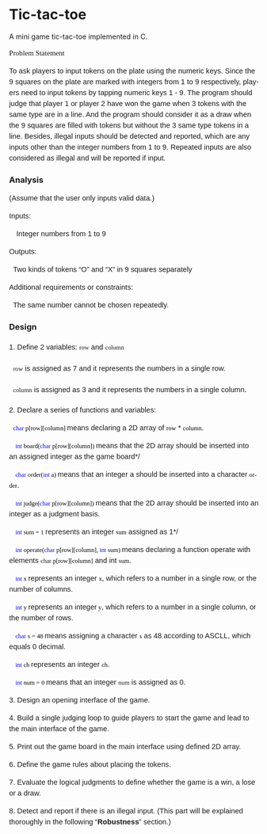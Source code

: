 # Tic-tac-toe
A mini game tic-tac-toe implemented in C.
<p style="line-height:150%"><span lang="EN-US" style='font-size:11.0pt;line-height:150%;font-family:"Tahoma",serif;&#10;mso-bidi-font-family:Tahoma'>Problem Statement</span></p>

<p style="line-height:150%"><span lang="EN-US" style='font-size:11.0pt;line-height:150%;font-family:"Tahoma",sans-serif;&#10;mso-fareast-font-family:宋体;mso-font-kerning:0pt'>To ask players to input tokens
on the plate using the numeric keys. Since the 9 squares on the plate are
marked with integers from 1 to 9 respectively, players need to input tokens by
tapping numeric keys 1 - 9. The program should judge that player 1 or player 2
have won the game when 3 tokens with the same type are in a line. And the
program should consider it as a draw when the 9 squares are filled with tokens
but without the 3 same type tokens in a line. Besides, illegal inputs should be
detected and reported, which are any inputs other than the integer numbers from
1 to 9. Repeated inputs are also considered as illegal and will be reported if
input.</span><span lang="EN-US" style='font-size:14.0pt;line-height:150%;&#10;font-family:"Lucida Bright",serif;mso-bidi-font-family:Tahoma'></span></p>

<h3><span lang="EN-US">Analysis</span></h3>

<p align="left" style="text-align:left;line-height:150%;&#10;mso-pagination:widow-orphan"><span lang="EN-US" style='font-size:11.0pt;&#10;line-height:150%;font-family:"Tahoma",sans-serif;mso-fareast-font-family:宋体;&#10;mso-font-kerning:0pt'>(Assume that the user only inputs valid data.)</span></p>

<p align="left" style="text-align:left;line-height:150%;&#10;mso-pagination:widow-orphan"><span lang="EN-US" style='font-size:11.0pt;&#10;line-height:150%;font-family:"Tahoma",sans-serif;mso-fareast-font-family:宋体;&#10;mso-font-kerning:0pt'>Inputs: </span></p>

<p align="left" style="text-align:left;text-indent:11.0pt;&#10;mso-char-indent-count:1.0;line-height:150%;mso-pagination:widow-orphan"><span lang="EN-US" style='font-size:11.0pt;line-height:150%;font-family:"Tahoma",sans-serif;&#10;mso-fareast-font-family:宋体;mso-font-kerning:0pt'>Integer numbers from 1 to 9</span></p>

<p align="left" style="text-align:left;line-height:150%;&#10;mso-pagination:widow-orphan"><span lang="EN-US" style='font-size:11.0pt;&#10;line-height:150%;font-family:"Tahoma",sans-serif;mso-fareast-font-family:宋体;&#10;mso-font-kerning:0pt'>Outputs: </span></p>

<p align="left" style="text-align:left;line-height:150%;&#10;mso-pagination:widow-orphan"><span lang="EN-US" style='font-size:11.0pt;&#10;line-height:150%;font-family:"Tahoma",sans-serif;mso-fareast-font-family:宋体;&#10;mso-font-kerning:0pt'><span style="mso-spacerun:yes">&nbsp; </span>Two kinds of
tokens “O” and “X” in 9 squares separately</span></p>

<p align="left" style="text-align:left;line-height:150%;&#10;mso-pagination:widow-orphan"><span lang="EN-US" style='font-size:11.0pt;&#10;line-height:150%;font-family:"Tahoma",sans-serif;mso-fareast-font-family:宋体;&#10;mso-font-kerning:0pt'>Additional requirements or constraints: </span></p>

<p align="left" style="text-align:left;line-height:150%;&#10;mso-pagination:widow-orphan"><span lang="EN-US" style='font-size:11.0pt;&#10;line-height:150%;font-family:"Tahoma",sans-serif;mso-fareast-font-family:宋体;&#10;mso-font-kerning:0pt'><span style="mso-spacerun:yes">&nbsp; </span>The same number
cannot be chosen repeatedly.</span></p>

<h3><span lang="EN-US">Design</span></h3>

<p align="left" style="mso-margin-top-alt:auto;&#10;mso-margin-bottom-alt:auto;mso-add-space:auto;text-align:left;line-height:200%;&#10;layout-grid-mode:char"><span lang="EN-US" style='font-size:11.0pt;line-height:&#10;200%;font-family:"Tahoma",sans-serif;mso-fareast-font-family:宋体;mso-font-kerning:&#10;0pt'>1. Define 2 variables: </span><span lang="EN-US" style='font-size:9.5pt;&#10;line-height:200%;font-family:"Lucida Console";mso-fareast-font-family:宋体;&#10;mso-bidi-font-family:Tahoma;mso-font-kerning:0pt'>row</span><span lang="EN-US" style='font-size:11.0pt;line-height:200%;font-family:"Tahoma",sans-serif;&#10;mso-fareast-font-family:宋体;mso-font-kerning:0pt'> and </span><span lang="EN-US" style='font-size:9.5pt;line-height:200%;font-family:"Lucida Console";&#10;mso-fareast-font-family:宋体;mso-bidi-font-family:Tahoma;mso-font-kerning:0pt'>column</span><span lang="EN-US" style='font-size:11.0pt;line-height:200%;font-family:"Tahoma",sans-serif;&#10;mso-fareast-font-family:宋体;mso-font-kerning:0pt'></span></p>

<p align="left" style="mso-margin-top-alt:auto;&#10;mso-margin-bottom-alt:auto;mso-add-space:auto;text-align:left;line-height:200%;&#10;layout-grid-mode:char"><span lang="EN-US" style='font-size:11.0pt;line-height:&#10;200%;font-family:"Tahoma",sans-serif;mso-fareast-font-family:宋体;mso-font-kerning:&#10;0pt'><span style="mso-spacerun:yes">&nbsp; </span></span><span lang="EN-US" style='font-size:9.5pt;line-height:200%;font-family:"Lucida Console";&#10;mso-fareast-font-family:宋体;mso-bidi-font-family:Tahoma;mso-font-kerning:0pt'>row</span><span lang="EN-US" style='font-size:11.0pt;line-height:200%;font-family:"Tahoma",sans-serif;&#10;mso-fareast-font-family:宋体;mso-font-kerning:0pt'> is assigned as 7 and it
represents the numbers in a single row.</span></p>

<p align="left" style="mso-margin-top-alt:auto;&#10;mso-margin-bottom-alt:auto;mso-add-space:auto;text-align:left;line-height:200%;&#10;layout-grid-mode:char"><span lang="EN-US" style='font-size:11.0pt;line-height:&#10;200%;font-family:"Tahoma",sans-serif;mso-fareast-font-family:宋体;mso-font-kerning:&#10;0pt'><span style="mso-spacerun:yes">&nbsp; </span></span><span lang="EN-US" style='font-size:9.5pt;line-height:200%;font-family:"Lucida Console";&#10;mso-fareast-font-family:宋体;mso-bidi-font-family:Tahoma;mso-font-kerning:0pt'>column</span><span lang="EN-US" style='font-size:11.0pt;line-height:200%;font-family:"Tahoma",sans-serif;&#10;mso-fareast-font-family:宋体;mso-font-kerning:0pt'> is assigned as 3 and it
represents the numbers in a single column.</span></p>

<p align="left" style="mso-margin-top-alt:auto;&#10;mso-margin-bottom-alt:auto;mso-add-space:auto;text-align:left;line-height:150%;&#10;layout-grid-mode:char"><span lang="EN-US" style='font-size:11.0pt;line-height:&#10;150%;font-family:"Tahoma",sans-serif;mso-fareast-font-family:宋体;mso-font-kerning:&#10;0pt'>2. Declare a series of functions and variables:</span></p>

<p align="left" style="text-align:left;line-height:150%;&#10;mso-layout-grid-align:none;text-autospace:none"><span lang="EN-US" style='font-size:11.0pt;line-height:150%;font-family:"Tahoma",sans-serif;&#10;mso-fareast-font-family:宋体;mso-font-kerning:0pt'><span style="mso-spacerun:yes">&nbsp; </span></span><span lang="EN-US" style='font-size:&#10;9.5pt;line-height:150%;font-family:"Lucida Console";mso-bidi-font-family:Consolas;&#10;color:blue;background:white;mso-highlight:white;mso-font-kerning:0pt'>char</span><span lang="EN-US" style='font-size:9.5pt;line-height:150%;font-family:"Lucida Console";&#10;mso-bidi-font-family:Consolas;color:black;background:white;mso-highlight:white;&#10;mso-font-kerning:0pt'> p[row][column] </span><span lang="EN-US" style='font-size:&#10;11.0pt;line-height:150%;font-family:"Tahoma",sans-serif;background:white;&#10;mso-highlight:white;mso-font-kerning:0pt'>means declaring a 2D array of </span><span lang="EN-US" style='font-size:9.5pt;line-height:150%;font-family:"Lucida Console";&#10;mso-bidi-font-family:Consolas;color:black;background:white;mso-highlight:white;&#10;mso-font-kerning:0pt'>row</span><span lang="EN-US" style='font-size:11.0pt;&#10;line-height:150%;font-family:"Tahoma",sans-serif;background:white;mso-highlight:&#10;white;mso-font-kerning:0pt'> * </span><span lang="EN-US" style='font-size:9.5pt;&#10;line-height:150%;font-family:"Lucida Console";mso-bidi-font-family:Consolas;&#10;color:black;background:white;mso-highlight:white;mso-font-kerning:0pt'>column</span><span lang="EN-US" style='font-size:11.0pt;line-height:150%;font-family:"Tahoma",sans-serif;&#10;background:white;mso-highlight:white;mso-font-kerning:0pt'>.</span></p>

<p align="left" style="text-align:left;text-indent:9.5pt;&#10;mso-char-indent-count:1.0;line-height:150%;mso-layout-grid-align:none;&#10;text-autospace:none"><span lang="EN-US" style='font-size:9.5pt;line-height:150%;&#10;font-family:"Lucida Console";mso-bidi-font-family:Consolas;color:blue;&#10;background:white;mso-highlight:white;mso-font-kerning:0pt'>int</span><span lang="EN-US" style='font-size:9.5pt;line-height:150%;font-family:"Lucida Console";&#10;mso-bidi-font-family:Consolas;color:black;background:white;mso-highlight:white;&#10;mso-font-kerning:0pt'> board(</span><span lang="EN-US" style='font-size:9.5pt;&#10;line-height:150%;font-family:"Lucida Console";mso-bidi-font-family:Consolas;&#10;color:blue;background:white;mso-highlight:white;mso-font-kerning:0pt'>char</span><span lang="EN-US" style='font-size:9.5pt;line-height:150%;font-family:"Lucida Console";&#10;mso-bidi-font-family:Consolas;color:black;background:white;mso-highlight:white;&#10;mso-font-kerning:0pt'> p[row][column]) </span><span lang="EN-US" style='font-size:11.0pt;line-height:150%;font-family:"Tahoma",sans-serif;&#10;background:white;mso-highlight:white;mso-font-kerning:0pt'>means that the 2D
array should be inserted into an assigned integer as the game board*/</span></p>

<p align="left" style="text-align:left;text-indent:9.5pt;&#10;mso-char-indent-count:1.0;line-height:150%;mso-layout-grid-align:none;&#10;text-autospace:none"><span lang="EN-US" style='font-size:9.5pt;line-height:150%;&#10;font-family:"Lucida Console";mso-bidi-font-family:Consolas;color:blue;&#10;background:white;mso-highlight:white;mso-font-kerning:0pt'>char</span><span lang="EN-US" style='font-size:9.5pt;line-height:150%;font-family:"Lucida Console";&#10;mso-bidi-font-family:Consolas;color:black;background:white;mso-highlight:white;&#10;mso-font-kerning:0pt'> order(</span><span lang="EN-US" style='font-size:9.5pt;&#10;line-height:150%;font-family:"Lucida Console";mso-bidi-font-family:Consolas;&#10;color:blue;background:white;mso-highlight:white;mso-font-kerning:0pt'>int</span><span lang="EN-US" style='font-size:9.5pt;line-height:150%;font-family:"Lucida Console";&#10;mso-bidi-font-family:Consolas;color:black;background:white;mso-highlight:white;&#10;mso-font-kerning:0pt'> a) </span><span lang="EN-US" style='font-size:11.0pt;&#10;line-height:150%;font-family:"Tahoma",sans-serif;background:white;mso-highlight:&#10;white;mso-font-kerning:0pt'>means that an integer a should be inserted into a
character </span><span lang="EN-US" style='font-size:9.5pt;line-height:150%;&#10;font-family:"Lucida Console";mso-bidi-font-family:Consolas;color:black;&#10;background:white;mso-highlight:white;mso-font-kerning:0pt'>order</span><span lang="EN-US" style='font-size:11.0pt;line-height:150%;font-family:"Tahoma",sans-serif;&#10;background:white;mso-highlight:white;mso-font-kerning:0pt'>.</span></p>

<p align="left" style="text-align:left;text-indent:9.5pt;&#10;mso-char-indent-count:1.0;line-height:150%;mso-layout-grid-align:none;&#10;text-autospace:none"><span lang="EN-US" style='font-size:9.5pt;line-height:150%;&#10;font-family:"Lucida Console";mso-bidi-font-family:Consolas;color:blue;&#10;background:white;mso-highlight:white;mso-font-kerning:0pt'>int</span><span lang="EN-US" style='font-size:9.5pt;line-height:150%;font-family:"Lucida Console";&#10;mso-bidi-font-family:Consolas;color:black;background:white;mso-highlight:white;&#10;mso-font-kerning:0pt'> judge(</span><span lang="EN-US" style='font-size:9.5pt;&#10;line-height:150%;font-family:"Lucida Console";mso-bidi-font-family:Consolas;&#10;color:blue;background:white;mso-highlight:white;mso-font-kerning:0pt'>char</span><span lang="EN-US" style='font-size:9.5pt;line-height:150%;font-family:"Lucida Console";&#10;mso-bidi-font-family:Consolas;color:black;background:white;mso-highlight:white;&#10;mso-font-kerning:0pt'> p[row][column]) </span><span lang="EN-US" style='font-size:11.0pt;line-height:150%;font-family:"Tahoma",sans-serif;&#10;background:white;mso-highlight:white;mso-font-kerning:0pt'>means that the 2D
array should be inserted into an integer as a judgment basis.</span></p>

<p align="left" style="text-align:left;text-indent:9.5pt;&#10;mso-char-indent-count:1.0;line-height:150%;mso-layout-grid-align:none;&#10;text-autospace:none"><span lang="EN-US" style='font-size:9.5pt;line-height:150%;&#10;font-family:"Lucida Console";mso-bidi-font-family:Consolas;color:blue;&#10;background:white;mso-highlight:white;mso-font-kerning:0pt'>int</span><span lang="EN-US" style='font-size:9.5pt;line-height:150%;font-family:"Lucida Console";&#10;mso-bidi-font-family:Consolas;color:black;background:white;mso-highlight:white;&#10;mso-font-kerning:0pt'> sum = 1 </span><span lang="EN-US" style='font-size:11.0pt;&#10;line-height:150%;font-family:"Tahoma",sans-serif;background:white;mso-highlight:&#10;white;mso-font-kerning:0pt'>represents an integer </span><span lang="EN-US" style='font-size:9.5pt;line-height:150%;font-family:"Lucida Console";&#10;mso-bidi-font-family:Consolas;color:black;background:white;mso-highlight:white;&#10;mso-font-kerning:0pt'>sum</span><span lang="EN-US" style='font-size:11.0pt;&#10;line-height:150%;font-family:"Tahoma",sans-serif;background:white;mso-highlight:&#10;white;mso-font-kerning:0pt'> assigned as 1*/</span></p>

<p align="left" style="text-align:left;text-indent:9.5pt;&#10;mso-char-indent-count:1.0;line-height:150%;mso-layout-grid-align:none;&#10;text-autospace:none"><span lang="EN-US" style='font-size:9.5pt;line-height:150%;&#10;font-family:"Lucida Console";mso-bidi-font-family:Consolas;color:blue;&#10;background:white;mso-highlight:white;mso-font-kerning:0pt'>int</span><span lang="EN-US" style='font-size:9.5pt;line-height:150%;font-family:"Lucida Console";&#10;mso-bidi-font-family:Consolas;color:black;background:white;mso-highlight:white;&#10;mso-font-kerning:0pt'> operate(</span><span lang="EN-US" style='font-size:9.5pt;&#10;line-height:150%;font-family:"Lucida Console";mso-bidi-font-family:Consolas;&#10;color:blue;background:white;mso-highlight:white;mso-font-kerning:0pt'>char</span><span lang="EN-US" style='font-size:9.5pt;line-height:150%;font-family:"Lucida Console";&#10;mso-bidi-font-family:Consolas;color:black;background:white;mso-highlight:white;&#10;mso-font-kerning:0pt'> p[row][column], </span><span lang="EN-US" style='font-size:9.5pt;line-height:150%;font-family:"Lucida Console";&#10;mso-bidi-font-family:Consolas;color:blue;background:white;mso-highlight:white;&#10;mso-font-kerning:0pt'>int</span><span lang="EN-US" style='font-size:9.5pt;&#10;line-height:150%;font-family:"Lucida Console";mso-bidi-font-family:Consolas;&#10;color:black;background:white;mso-highlight:white;mso-font-kerning:0pt'> sum) </span><span lang="EN-US" style='font-size:11.0pt;line-height:150%;font-family:"Tahoma",sans-serif;&#10;background:white;mso-highlight:white;mso-font-kerning:0pt'>means declaring a
function operate with elements </span><span lang="EN-US" style='font-size:9.5pt;&#10;line-height:150%;font-family:"Lucida Console";mso-bidi-font-family:Consolas;&#10;background:white;mso-highlight:white;mso-font-kerning:0pt'>char<span style="color:black"> p[row][column]</span></span><span lang="EN-US" style='font-size:11.0pt;line-height:150%;font-family:"Tahoma",sans-serif;&#10;background:white;mso-highlight:white;mso-font-kerning:0pt'> and int </span><span lang="EN-US" style='font-size:9.5pt;line-height:150%;font-family:"Lucida Console";&#10;mso-bidi-font-family:Consolas;color:black;background:white;mso-highlight:white;&#10;mso-font-kerning:0pt'>sum</span><span lang="EN-US" style='font-size:11.0pt;&#10;line-height:150%;font-family:"Tahoma",sans-serif;background:white;mso-highlight:&#10;white;mso-font-kerning:0pt'>.</span><span lang="EN-US" style='font-size:9.5pt;&#10;line-height:150%;font-family:"Lucida Console";mso-bidi-font-family:Consolas;&#10;color:black;background:white;mso-highlight:white;mso-font-kerning:0pt'></span></p>

<p align="left" style="text-align:left;text-indent:9.5pt;&#10;mso-char-indent-count:1.0;line-height:150%;mso-layout-grid-align:none;&#10;text-autospace:none"><span lang="EN-US" style='font-size:9.5pt;line-height:150%;&#10;font-family:"Lucida Console";mso-bidi-font-family:Consolas;color:blue;&#10;background:white;mso-highlight:white;mso-font-kerning:0pt'>int</span><span lang="EN-US" style='font-size:9.5pt;line-height:150%;font-family:"Lucida Console";&#10;mso-bidi-font-family:Consolas;color:black;background:white;mso-highlight:white;&#10;mso-font-kerning:0pt'> x </span><span lang="EN-US" style='font-size:11.0pt;&#10;line-height:150%;font-family:"Tahoma",sans-serif;background:white;mso-highlight:&#10;white;mso-font-kerning:0pt'>represents an integer </span><span lang="EN-US" style='font-size:9.5pt;line-height:150%;font-family:"Lucida Console";&#10;mso-bidi-font-family:Consolas;color:black;background:white;mso-highlight:white;&#10;mso-font-kerning:0pt'>x</span><span lang="EN-US" style='font-size:11.0pt;&#10;line-height:150%;font-family:"Tahoma",sans-serif;background:white;mso-highlight:&#10;white;mso-font-kerning:0pt'>, which refers to a number in a single row, or the
number of columns.</span></p>

<p align="left" style="text-align:left;text-indent:9.5pt;&#10;mso-char-indent-count:1.0;line-height:150%;mso-layout-grid-align:none;&#10;text-autospace:none"><span lang="EN-US" style='font-size:9.5pt;line-height:150%;&#10;font-family:"Lucida Console";mso-bidi-font-family:Consolas;color:blue;&#10;background:white;mso-highlight:white;mso-font-kerning:0pt'>int</span><span lang="EN-US" style='font-size:9.5pt;line-height:150%;font-family:"Lucida Console";&#10;mso-bidi-font-family:Consolas;color:black;background:white;mso-highlight:white;&#10;mso-font-kerning:0pt'> y </span><span lang="EN-US" style='font-size:11.0pt;&#10;line-height:150%;font-family:"Tahoma",sans-serif;background:white;mso-highlight:&#10;white;mso-font-kerning:0pt'>represents an integer</span><span lang="EN-US" style='font-size:9.5pt;line-height:150%;font-family:"Lucida Console";&#10;mso-bidi-font-family:Consolas;color:black;background:white;mso-highlight:white;&#10;mso-font-kerning:0pt'> y</span><span lang="EN-US" style='font-size:11.0pt;&#10;line-height:150%;font-family:"Tahoma",sans-serif;background:white;mso-highlight:&#10;white;mso-font-kerning:0pt'>, which refers to a number in a single column, or
the number of rows.</span></p>

<p align="left" style="text-align:left;text-indent:9.5pt;&#10;mso-char-indent-count:1.0;line-height:150%;mso-layout-grid-align:none;&#10;text-autospace:none"><span lang="EN-US" style='font-size:9.5pt;line-height:150%;&#10;font-family:"Lucida Console";mso-bidi-font-family:Consolas;color:blue;&#10;background:white;mso-highlight:white;mso-font-kerning:0pt'>char</span><span lang="EN-US" style='font-size:9.5pt;line-height:150%;font-family:"Lucida Console";&#10;mso-bidi-font-family:Consolas;color:black;background:white;mso-highlight:white;&#10;mso-font-kerning:0pt'> s = 48 </span><span lang="EN-US" style='font-size:11.0pt;&#10;line-height:150%;font-family:"Tahoma",sans-serif;background:white;mso-highlight:&#10;white;mso-font-kerning:0pt'>means assigning a character </span><span lang="EN-US" style='font-size:9.5pt;line-height:150%;font-family:"Lucida Console";&#10;mso-bidi-font-family:Consolas;color:black;background:white;mso-highlight:white;&#10;mso-font-kerning:0pt'>s</span><span lang="EN-US" style='font-size:11.0pt;&#10;line-height:150%;font-family:"Tahoma",sans-serif;background:white;mso-highlight:&#10;white;mso-font-kerning:0pt'> as 48 according to ASCLL, which equals 0 decimal.</span><span lang="EN-US" style='font-size:9.5pt;line-height:150%;font-family:"Lucida Console";&#10;mso-bidi-font-family:Consolas;color:black;background:white;mso-highlight:white;&#10;mso-font-kerning:0pt'></span></p>

<p align="left" style="text-align:left;text-indent:9.5pt;&#10;mso-char-indent-count:1.0;line-height:150%;mso-layout-grid-align:none;&#10;text-autospace:none"><span lang="EN-US" style='font-size:9.5pt;line-height:150%;&#10;font-family:"Lucida Console";mso-bidi-font-family:Consolas;color:blue;&#10;background:white;mso-highlight:white;mso-font-kerning:0pt'>int</span><span lang="EN-US" style='font-size:9.5pt;line-height:150%;font-family:"Lucida Console";&#10;mso-bidi-font-family:Consolas;color:black;background:white;mso-highlight:white;&#10;mso-font-kerning:0pt'> ch </span><span lang="EN-US" style='font-size:11.0pt;&#10;line-height:150%;font-family:"Tahoma",sans-serif;background:white;mso-highlight:&#10;white;mso-font-kerning:0pt'>represents an integer </span><span lang="EN-US" style='font-size:9.5pt;line-height:150%;font-family:"Lucida Console";&#10;mso-bidi-font-family:Consolas;color:black;background:white;mso-highlight:white;&#10;mso-font-kerning:0pt'>ch</span><span lang="EN-US" style='font-size:11.0pt;&#10;line-height:150%;font-family:"Tahoma",sans-serif;background:white;mso-highlight:&#10;white;mso-font-kerning:0pt'>.</span><span lang="EN-US" style='font-size:9.5pt;&#10;line-height:150%;font-family:"Lucida Console";mso-bidi-font-family:Consolas;&#10;color:black;background:white;mso-highlight:white;mso-font-kerning:0pt'></span></p>

<p align="left" style="text-align:left;text-indent:9.5pt;&#10;mso-char-indent-count:1.0;line-height:150%;mso-layout-grid-align:none;&#10;text-autospace:none"><span lang="EN-US" style='font-size:9.5pt;line-height:150%;&#10;font-family:"Lucida Console";mso-bidi-font-family:Consolas;color:blue;&#10;background:white;mso-highlight:white;mso-font-kerning:0pt'>int</span><span lang="EN-US" style='font-size:9.5pt;line-height:150%;font-family:"Lucida Console";&#10;mso-bidi-font-family:Consolas;color:black;background:white;mso-highlight:white;&#10;mso-font-kerning:0pt'> num = 0 </span><span lang="EN-US" style='font-size:11.0pt;&#10;line-height:150%;font-family:"Tahoma",sans-serif;background:white;mso-highlight:&#10;white;mso-font-kerning:0pt'>means that an integer </span><span lang="EN-US" style='font-size:9.5pt;line-height:150%;font-family:"Lucida Console";&#10;mso-bidi-font-family:Tahoma;background:white;mso-highlight:white;mso-font-kerning:&#10;0pt'>num</span><span lang="EN-US" style='font-size:11.0pt;line-height:150%;&#10;font-family:"Tahoma",sans-serif;background:white;mso-highlight:white;&#10;mso-font-kerning:0pt'> is assigned as 0.</span></p>

<p align="left" style="text-align:left;line-height:150%;&#10;mso-layout-grid-align:none;text-autospace:none"><span lang="EN-US" style='font-size:11.0pt;line-height:150%;font-family:"Tahoma",sans-serif;&#10;background:white;mso-highlight:white;mso-font-kerning:0pt'>3. Design an opening
interface of the game.</span></p>

<p align="left" style="text-align:left;line-height:150%;&#10;mso-layout-grid-align:none;text-autospace:none"><span lang="EN-US" style='font-size:11.0pt;line-height:150%;font-family:"Tahoma",sans-serif;&#10;background:white;mso-highlight:white;mso-font-kerning:0pt'>4. Build a single
judging loop to guide players to start the game and lead to the main interface
of the game.</span></p>

<p align="left" style="text-align:left;line-height:150%;&#10;mso-layout-grid-align:none;text-autospace:none"><span lang="EN-US" style='font-size:11.0pt;line-height:150%;font-family:"Tahoma",sans-serif;&#10;background:white;mso-highlight:white;mso-font-kerning:0pt'>5. Print out the game
board in the main interface using defined 2D array.</span></p>

<p align="left" style="text-align:left;line-height:150%;&#10;mso-layout-grid-align:none;text-autospace:none"><span lang="EN-US" style='font-size:11.0pt;line-height:150%;font-family:"Tahoma",sans-serif;&#10;background:white;mso-highlight:white;mso-font-kerning:0pt'>6. Define the game
rules about placing the tokens.</span></p>

<p align="left" style="text-align:left;line-height:150%;&#10;mso-layout-grid-align:none;text-autospace:none"><span lang="EN-US" style='font-size:11.0pt;line-height:150%;font-family:"Tahoma",sans-serif;&#10;background:white;mso-highlight:white;mso-font-kerning:0pt'>7. Evaluate the
logical judgments to define whether the game is a win, a lose or a draw.</span></p>

<p align="left" style="text-align:left;line-height:150%;&#10;mso-layout-grid-align:none;text-autospace:none"><span lang="EN-US" style='font-size:11.0pt;line-height:150%;font-family:"Tahoma",sans-serif;&#10;background:white;mso-highlight:white;mso-font-kerning:0pt'>8. Detect and report
if there is an illegal input. (This part will be explained thoroughly in the
following “<b style="mso-bidi-font-weight:normal">Robustness</b>” section.)</span></p>
